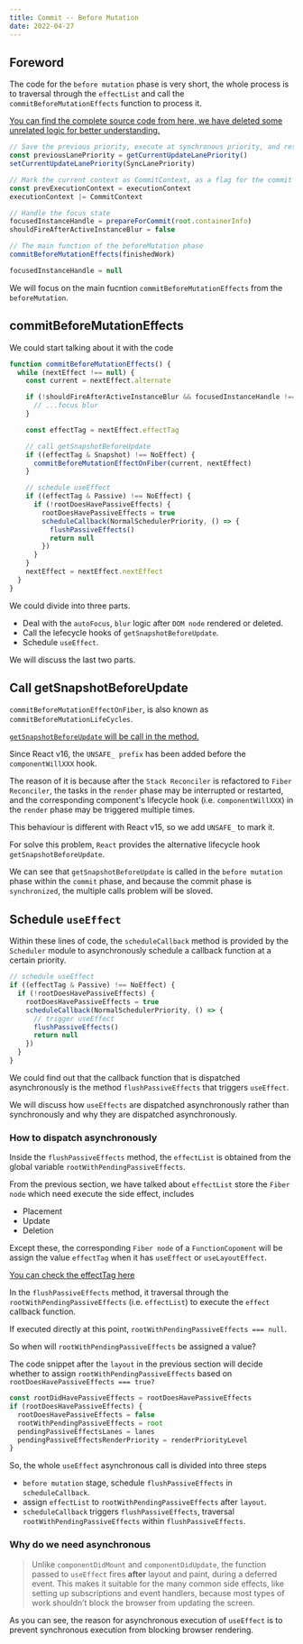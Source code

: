 ```yaml
---
title: Commit -- Before Mutation
date: 2022-04-27
---
```


## Foreword

The code for the `before mutation` phase is very short, the whole process is to traversal through the `effectList` and call the `commitBeforeMutationEffects` function to process it.

[You can find the complete source code from here, we have deleted some unrelated logic for better understanding.](https://github.com/facebook/react/blob/1fb18e22ae66fdb1dc127347e169e73948778e5a/packages/react-reconciler/src/ReactFiberWorkLoop.new.js#L2104-L2127)

```js
// Save the previous priority, execute at synchronous priority, and restore the previous priority when execution is complete
const previousLanePriority = getCurrentUpdateLanePriority()
setCurrentUpdateLanePriority(SyncLanePriority)

// Mark the current context as CommitContext, as a flag for the commit phase
const prevExecutionContext = executionContext
executionContext |= CommitContext

// Handle the focus state
focusedInstanceHandle = prepareForCommit(root.containerInfo)
shouldFireAfterActiveInstanceBlur = false

// The main function of the beforeMutation phase
commitBeforeMutationEffects(finishedWork)

focusedInstanceHandle = null
```

We will focus on the main fucntion `commitBeforeMutationEffects` from the `beforeMutation`.

## commitBeforeMutationEffects

We could start talking about it with the code

```js
function commitBeforeMutationEffects() {
  while (nextEffect !== null) {
    const current = nextEffect.alternate

    if (!shouldFireAfterActiveInstanceBlur && focusedInstanceHandle !== null) {
      // ...focus blur
    }

    const effectTag = nextEffect.effectTag

    // call getSnapshotBeforeUpdate
    if ((effectTag & Snapshot) !== NoEffect) {
      commitBeforeMutationEffectOnFiber(current, nextEffect)
    }

    // schedule useEffect
    if ((effectTag & Passive) !== NoEffect) {
      if (!rootDoesHavePassiveEffects) {
        rootDoesHavePassiveEffects = true
        scheduleCallback(NormalSchedulerPriority, () => {
          flushPassiveEffects()
          return null
        })
      }
    }
    nextEffect = nextEffect.nextEffect
  }
}
```

We could divide into three parts.

- Deal with the `autoFocus`, `blur` logic after `DOM node` rendered or deleted.
- Call the lefecycle hooks of `getSnapshotBeforeUpdate`.
- Schedule `useEffect`.

We will discuss the last two parts.

## Call getSnapshotBeforeUpdate

`commitBeforeMutationEffectOnFiber`, is also known as `commitBeforeMutationLifeCycles`.

[`getSnapshotBeforeUpdate` will be call in the method.](https://github.com/facebook/react/blob/1fb18e22ae66fdb1dc127347e169e73948778e5a/packages/react-reconciler/src/ReactFiberCommitWork.old.js#L222)

Since React v16, the `UNSAFE_ prefix` has been added before the `componentWillXXX` hook.

The reason of it is because after the `Stack Reconciler` is refactored to `Fiber Reconciler`, the tasks in the `render` phase may be interrupted or restarted, and the corresponding component's lifecycle hook (i.e. `componentWillXXX`) in the `render` phase may be triggered multiple times.

This behaviour is different with React v15, so we add `UNSAFE_` to mark it.

For solve this problem, `React` provides the alternative lifecycle hook `getSnapshotBeforeUpdate`.

We can see that `getSnapshotBeforeUpdate` is called in the `before mutation` phase within the `commit` phase, and because the commit phase is `synchronized`, the multiple calls problem will be sloved.

## Schedule `useEffect`

Within these lines of code, the `scheduleCallback` method is provided by the `Scheduler` module to asynchronously schedule a callback function at a certain priority.

```js
// schedule useEffect
if ((effectTag & Passive) !== NoEffect) {
  if (!rootDoesHavePassiveEffects) {
    rootDoesHavePassiveEffects = true
    scheduleCallback(NormalSchedulerPriority, () => {
      // trigger useEffect
      flushPassiveEffects()
      return null
    })
  }
}
```

We could find out that the callback function that is dispatched asynchronously is the method `flushPassiveEffects` that triggers `useEffect`.

We will discuss how `useEffects` are dispatched asynchronously rather than synchronously and why they are dispatched asynchronously.

### How to dispatch asynchronously

Inside the `flushPassiveEffects` method, the `effectList` is obtained from the global variable `rootWithPendingPassiveEffects`.

From the previous section, we have talked about `effectList` store the `Fiber node` which need execute the side effect, includes

- Placement
- Update
- Deletion

Except these, the corresponding `Fiber node` of a `FunctionCopoment` will be assign the value `effectTag` when it has `useEffect` or `useLayoutEffect`.

[You can check the effectTag here](https://github.com/facebook/react/blob/1fb18e22ae66fdb1dc127347e169e73948778e5a/packages/react-reconciler/src/ReactHookEffectTags.js)

In the `flushPassiveEffects` method, it traversal through the `rootWithPendingPassiveEffects` (i.e. `effectList`) to execute the `effect` callback function.

If executed directly at this point, `rootWithPendingPassiveEffects === null`.

So when will `rootWithPendingPassiveEffects` be assigned a value?

The code snippet after the `layout` in the previous section will decide whether to assign `rootWithPendingPassiveEffects` based on `rootDoesHavePassiveEffects === true?`

```js
const rootDidHavePassiveEffects = rootDoesHavePassiveEffects
if (rootDoesHavePassiveEffects) {
  rootDoesHavePassiveEffects = false
  rootWithPendingPassiveEffects = root
  pendingPassiveEffectsLanes = lanes
  pendingPassiveEffectsRenderPriority = renderPriorityLevel
}
```

So, the whole `useEffect` asynchronous call is divided into three steps

- `before mutation` stage, schedule `flushPassiveEffects` in `scheduleCallback`.
- assign `effectList` to `rootWithPendingPassiveEffects` after `layout`.
- `scheduleCallback` triggers `flushPassiveEffects`, traversal `rootWithPendingPassiveEffects` within `flushPassiveEffects`.

### Why do we need asynchronous

> Unlike `componentDidMount` and `componentDidUpdate`, the function passed to `useEffect` fires **after** layout and paint, during a deferred event. This makes it suitable for the many common side effects, like setting up subscriptions and event handlers, because most types of work shouldn’t block the browser from updating the screen.

As you can see, the reason for asynchronous execution of `useEffect` is to prevent synchronous execution from blocking browser rendering.
